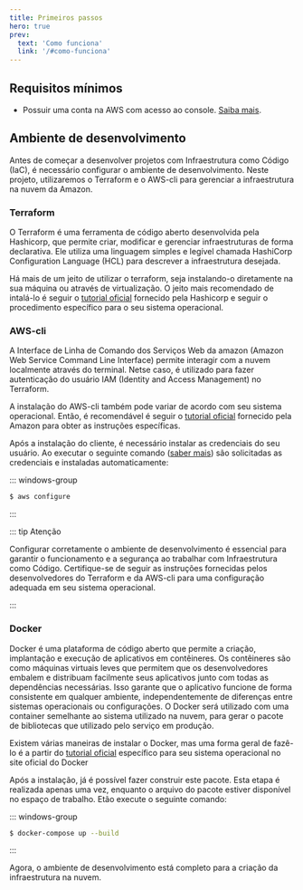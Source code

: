 ```yaml
---
title: Primeiros passos
hero: true
prev:
  text: 'Como funciona'
  link: '/#como-funciona'
---
```


<VPDocHero
    class="VPDocHero VPDocHero--medium-image"
    name="Tutorial"
    text="Como criar o seu o seu"
    tagline="E fazer o deploy na AWS"
    image="/image/fluentui-emoji/rocket.png"
    :actions="[
        {
            theme: 'alt',
            text:'Baixe os arquivos',
            link:'https://github.com/FelixLuciano/safe-bin/archive/refs/heads/main.zip'
        }, {
            theme: 'false',
            text:'OU'
        }, {
            theme: 'alt',
            text:'Clone o repositório',
            link:'https://github.com/felixLuciano/safe-bin/fork'
        }
    ]"
/>

## Requisitos mínimos

- Possuir uma conta na AWS com acesso ao console.
  [Saiba mais](https://repost.aws/knowledge-center/create-and-activate-aws-account).

## Ambiente de desenvolvimento

Antes de começar a desenvolver projetos com Infraestrutura como Código (IaC), é
necessário configurar o ambiente de desenvolvimento. Neste projeto, utilizaremos
o Terraform e o AWS-cli para gerenciar a infraestrutura na nuvem da Amazon.

### Terraform

O Terraform é uma ferramenta de código aberto desenvolvida pela Hashicorp, que
permite criar, modificar e gerenciar infraestruturas de forma declarativa. Ele
utiliza uma linguagem simples e legível chamada HashiCorp Configuration Language
(HCL) para descrever a infraestrutura desejada.

Há mais de um jeito de utilizar o terraform, seja instalando-o diretamente na
sua máquina ou através de virtualização. O jeito mais recomendado de intalá-lo é
seguir o [tutorial oficial](https://developer.hashicorp.com/terraform/downloads)
fornecido pela Hashicorp e seguir o procedimento específico para o seu sistema
operacional.

### AWS-cli

A Interface de Linha de Comando dos Serviços Web da amazon (Amazon Web Service
Command Line Interface) permite interagir com a nuvem localmente através do
terminal. Netse caso, é utilizado para fazer autenticação do usuário IAM
(Identity and Access Management) no Terraform.

A instalação do AWS-cli também pode variar de acordo com seu sistema
operacional. Então, é recomendável é seguir o
[tutorial oficial](https://docs.aws.amazon.com/cli/latest/userguide/getting-started-install.html)
fornecido pela Amazon para obter as instruções específicas.

Após a instalação do cliente, é necessário instalar as credenciais do seu
usuário. Ao executar o seguinte comando
([saber mais](https://docs.aws.amazon.com/cli/latest/reference/configure/index.html))
são solicitadas as credenciais e instaladas automaticamente:

::: windows-group

```sh [Bash]
$ aws configure
```

:::

::: tip Atenção

Configurar corretamente o ambiente de desenvolvimento é essencial para garantir
o funcionamento e a segurança ao trabalhar com Infraestrutura como Código.
Certifique-se de seguir as instruções fornecidas pelos desenvolvedores do
Terraform e da AWS-cli para uma configuração adequada em seu sistema
operacional.

:::

### Docker

Docker é uma plataforma de código aberto que permite a criação, implantação e execução de aplicativos em contêineres. Os contêineres são como máquinas virtuais leves que permitem que os desenvolvedores embalem e distribuam facilmente seus aplicativos junto com todas as dependências necessárias. Isso garante que o aplicativo funcione de forma consistente em qualquer ambiente, independentemente de diferenças entre sistemas operacionais ou configurações. O Docker será utilizado com uma container semelhante ao sistema utilizado na nuvem, para gerar o pacote de bibliotecas que utilizado pelo serviço em produção.

Existem várias maneiras de instalar o Docker, mas uma forma geral de fazê-lo é a partir do [tutorial oficial](https://www.docker.com/get-started) específico para seu sistema operacional no site oficial do Docker

Após a instalação, já é possível fazer construir este pacote. Esta etapa é realizada apenas uma vez, enquanto o arquivo do pacote estiver disponível no espaço de trabalho. Etão execute o seguinte comando:

::: windows-group

```sh [Bash]
$ docker-compose up --build
```

:::

Agora, o ambiente de desenvolvimento está completo para a criação da infraestrutura na nuvem.

